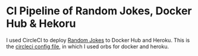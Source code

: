 # CI Pipeline of Random Jokes, Docker Hub & Hekoru

I used CircleCI to deploy [Random Jokes](https://github.com/amadeuspham/randomjokes) to Docker Hub and Heroku. This is the [circleci config file](https://github.com/amadeuspham/randomjokes/blob/master/.circleci/config.yml), in which I used orbs for docker and heroku.
